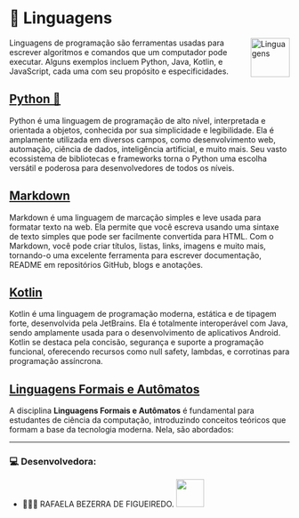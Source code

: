 # 📝 Linguagens
<img src="https://cdn-icons-png.flaticon.com/512/6214/6214248.png" alt="Linguagens" width="70" align="right">

Linguagens de programação são ferramentas usadas para escrever algoritmos e comandos que um computador pode executar. Alguns exemplos incluem Python, Java, Kotlin, e JavaScript, cada uma com seu propósito e especificidades.

## [Python 🐍][1]
Python é uma linguagem de programação de alto nível, interpretada e orientada a objetos, conhecida por sua simplicidade e legibilidade. Ela é amplamente utilizada em diversos campos, como desenvolvimento web, automação, ciência de dados, inteligência artificial, e muito mais. Seu vasto ecossistema de bibliotecas e frameworks torna o Python uma escolha versátil e poderosa para desenvolvedores de todos os níveis.

## [Markdown][2]
Markdown é uma linguagem de marcação simples e leve usada para formatar texto na web. Ela permite que você escreva usando uma sintaxe de texto simples que pode ser facilmente convertida para HTML. Com o Markdown, você pode criar títulos, listas, links, imagens e muito mais, tornando-o uma excelente ferramenta para escrever documentação, README em repositórios GitHub, blogs e anotações.

## [Kotlin][3]
Kotlin é uma linguagem de programação moderna, estática e de tipagem forte, desenvolvida pela JetBrains. Ela é totalmente interoperável com Java, sendo amplamente usada para o desenvolvimento de aplicativos Android. Kotlin se destaca pela concisão, segurança e suporte a programação funcional, oferecendo recursos como null safety, lambdas, e corrotinas para programação assíncrona.

## [Linguagens Formais e Autômatos][4]

A disciplina **Linguagens Formais e Autômatos** é fundamental para estudantes de ciência da computação, introduzindo conceitos teóricos que formam a base da tecnologia moderna. Nela, são abordados:

---

### 💻 Desenvolvedora:

- 👩🏻‍💻 RAFAELA BEZERRA DE FIGUEIREDO. <a href="https://github.com/RafaelaBF"><img  src="https://img.shields.io/badge/github-%23100000.svg?&style=for-the-badge&logo=github&logoColor=white&link=mailto:https://github.com/RafaelaBF" width="50"></a>

[1]: Python
[2]: Markdown
[3]: Kotlin
[4]: Linguagens%20Formais%20e%20Autômatos